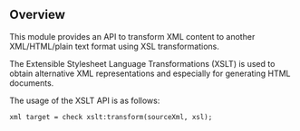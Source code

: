 ## Overview

This module provides an API to transform XML content to another XML/HTML/plain text format using XSL transformations.

The Extensible Stylesheet Language Transformations (XSLT) is used to obtain alternative XML representations and especially for generating HTML documents.

The usage of the XSLT API is as follows:

```ballerina
xml target = check xslt:transform(sourceXml, xsl);
```
